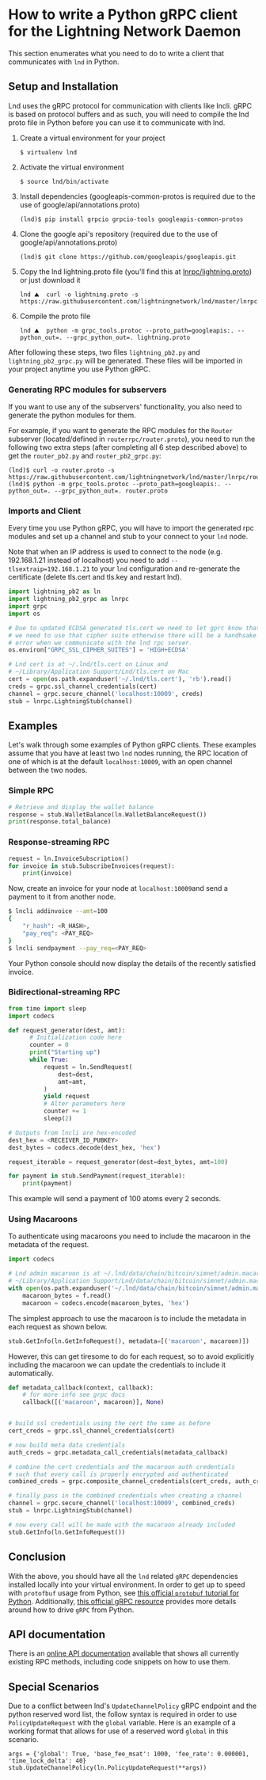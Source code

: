 # How to write a Python gRPC client for the Lightning Network Daemon

This section enumerates what you need to do to write a client that communicates
with `lnd` in Python.

## Setup and Installation

Lnd uses the gRPC protocol for communication with clients like lncli. gRPC is
based on protocol buffers and as such, you will need to compile the lnd proto
file in Python before you can use it to communicate with lnd.

1. Create a virtual environment for your project
    ```
    $ virtualenv lnd
    ```
2. Activate the virtual environment
    ```
    $ source lnd/bin/activate
    ```
3. Install dependencies (googleapis-common-protos is required due to the use of
  google/api/annotations.proto)
    ```
    (lnd)$ pip install grpcio grpcio-tools googleapis-common-protos
    ```
4. Clone the google api's repository (required due to the use of
  google/api/annotations.proto)
    ```
    (lnd)$ git clone https://github.com/googleapis/googleapis.git
    ```
5. Copy the lnd lightning.proto file (you'll find this at
  [lnrpc/lightning.proto](https://github.com/lightningnetwork/lnd/blob/master/lnrpc/lightning.proto))
  or just download it
    ```shell
    lnd ⛰  curl -o lightning.proto -s https://raw.githubusercontent.com/lightningnetwork/lnd/master/lnrpc/lightning.proto
    ```
6. Compile the proto file
    ```shell
    lnd ⛰  python -m grpc_tools.protoc --proto_path=googleapis:. --python_out=. --grpc_python_out=. lightning.proto
    ```

After following these steps, two files `lightning_pb2.py` and
`lightning_pb2_grpc.py` will be generated. These files will be imported in your
project anytime you use Python gRPC.

### Generating RPC modules for subservers

If you want to use any of the subservers' functionality, you also need to
generate the python modules for them.

For example, if you want to generate the RPC modules for the `Router` subserver
(located/defined in `routerrpc/router.proto`), you need to run the following two
extra steps (after completing all 6 step described above) to get the
`router_pb2.py` and `router_pb2_grpc.py`:

```
(lnd)$ curl -o router.proto -s https://raw.githubusercontent.com/lightningnetwork/lnd/master/lnrpc/routerrpc/router.proto
(lnd)$ python -m grpc_tools.protoc --proto_path=googleapis:. --python_out=. --grpc_python_out=. router.proto
```

### Imports and Client

Every time you use Python gRPC, you will have to import the generated rpc modules
and set up a channel and stub to your connect to your `lnd` node.

Note that when an IP address is used to connect to the node (e.g. 192.168.1.21 instead of localhost) you need to add `--tlsextraip=192.168.1.21` to your `lnd` configuration and re-generate the certificate (delete tls.cert and tls.key and restart lnd).

```python
import lightning_pb2 as ln
import lightning_pb2_grpc as lnrpc
import grpc
import os

# Due to updated ECDSA generated tls.cert we need to let gprc know that
# we need to use that cipher suite otherwise there will be a handhsake
# error when we communicate with the lnd rpc server.
os.environ["GRPC_SSL_CIPHER_SUITES"] = 'HIGH+ECDSA'

# Lnd cert is at ~/.lnd/tls.cert on Linux and
# ~/Library/Application Support/Lnd/tls.cert on Mac
cert = open(os.path.expanduser('~/.lnd/tls.cert'), 'rb').read()
creds = grpc.ssl_channel_credentials(cert)
channel = grpc.secure_channel('localhost:10009', creds)
stub = lnrpc.LightningStub(channel)
```

## Examples

Let's walk through some examples of Python gRPC clients. These examples assume
that you have at least two `lnd` nodes running, the RPC location of one of which
is at the default `localhost:10009`, with an open channel between the two nodes.

### Simple RPC

```python
# Retrieve and display the wallet balance
response = stub.WalletBalance(ln.WalletBalanceRequest())
print(response.total_balance)
```

### Response-streaming RPC

```python
request = ln.InvoiceSubscription()
for invoice in stub.SubscribeInvoices(request):
    print(invoice)
```

Now, create an invoice for your node at `localhost:10009`and send a payment to
it from another node.
```bash
$ lncli addinvoice --amt=100
{
	"r_hash": <R_HASH>,
	"pay_req": <PAY_REQ>
}
$ lncli sendpayment --pay_req=<PAY_REQ>
```

Your Python console should now display the details of the recently satisfied
invoice.

### Bidirectional-streaming RPC

```python
from time import sleep
import codecs

def request_generator(dest, amt):
      # Initialization code here
      counter = 0
      print("Starting up")
      while True:
          request = ln.SendRequest(
              dest=dest,
              amt=amt,
          )
          yield request
          # Alter parameters here
          counter += 1
          sleep(2)

# Outputs from lncli are hex-encoded
dest_hex = <RECEIVER_ID_PUBKEY>
dest_bytes = codecs.decode(dest_hex, 'hex')

request_iterable = request_generator(dest=dest_bytes, amt=100)

for payment in stub.SendPayment(request_iterable):
    print(payment)
```
This example will send a payment of 100 atoms every 2 seconds.

### Using Macaroons

To authenticate using macaroons you need to include the macaroon in the metadata of the request.

```python
import codecs

# Lnd admin macaroon is at ~/.lnd/data/chain/bitcoin/simnet/admin.macaroon on Linux and
# ~/Library/Application Support/Lnd/data/chain/bitcoin/simnet/admin.macaroon on Mac
with open(os.path.expanduser('~/.lnd/data/chain/bitcoin/simnet/admin.macaroon'), 'rb') as f:
    macaroon_bytes = f.read()
    macaroon = codecs.encode(macaroon_bytes, 'hex')
```

The simplest approach to use the macaroon is to include the metadata in each request as shown below.

```python
stub.GetInfo(ln.GetInfoRequest(), metadata=[('macaroon', macaroon)])
```

However, this can get tiresome to do for each request, so to avoid explicitly including the macaroon we can update the credentials to include it automatically.

```python
def metadata_callback(context, callback):
    # for more info see grpc docs
    callback([('macaroon', macaroon)], None)


# build ssl credentials using the cert the same as before
cert_creds = grpc.ssl_channel_credentials(cert)

# now build meta data credentials
auth_creds = grpc.metadata_call_credentials(metadata_callback)

# combine the cert credentials and the macaroon auth credentials
# such that every call is properly encrypted and authenticated
combined_creds = grpc.composite_channel_credentials(cert_creds, auth_creds)

# finally pass in the combined credentials when creating a channel
channel = grpc.secure_channel('localhost:10009', combined_creds)
stub = lnrpc.LightningStub(channel)

# now every call will be made with the macaroon already included
stub.GetInfo(ln.GetInfoRequest())
```


## Conclusion

With the above, you should have all the `lnd` related `gRPC` dependencies
installed locally into your virtual environment. In order to get up to speed
with `protofbuf` usage from Python, see [this official `protobuf` tutorial for
Python](https://developers.google.com/protocol-buffers/docs/pythontutorial).
Additionally, [this official gRPC
resource](http://www.grpc.io/docs/tutorials/basic/python.html) provides more
details around how to drive `gRPC` from Python.

## API documentation

There is an [online API documentation](https://api.lightning.community?python)
available that shows all currently existing RPC methods, including code snippets
on how to use them.

## Special Scenarios

Due to a conflict between lnd's `UpdateChannelPolicy` gRPC endpoint and the python reserved word list, the follow syntax is required in order to use `PolicyUpdateRequest` with the `global` variable.
Here is an example of a working format that allows for use of a reserved word `global` in this scenario.

```
args = {'global': True, 'base_fee_msat': 1000, 'fee_rate': 0.000001, 'time_lock_delta': 40}
stub.UpdateChannelPolicy(ln.PolicyUpdateRequest(**args))
```

